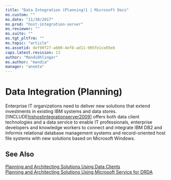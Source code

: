 ```yaml
---
title: "Data Integration (Planning)1 | Microsoft Docs"
ms.custom: ""
ms.date: "11/30/2017"
ms.prod: "host-integration-server"
ms.reviewer: ""
ms.suite: ""
ms.tgt_pltfrm: ""
ms.topic: "article"
ms.assetid: def90f27-a600-4ef8-ad11-905fe1ce85e8
caps.latest.revision: 13
author: "MandiOhlinger"
ms.author: "mandia"
manager: "anneta"
---
```

# Data Integration (Planning)
Enterprise IT organizations need to deliver new solutions that extend investments in existing IBM systems and data stores. [!INCLUDE[hishostintegrationserver2009](../includes/hishostintegrationserver2009-md.md)] offers both data client technologies and a data service to enable IT professionals, enterprise developers and knowledge workers to connect and integrate IBM DB2 and Informix relational database management systems and record-oriented host file systems with new solutions based on Microsoft Windows.  
  
## See Also  
 [Planning and Architecting Solutions Using Data Clients](../core/planning-and-architecting-solutions-using-data-clients.md)   
 [Planning and Architecting Solutions Using Microsoft Service for DRDA](../core/planning-and-architecting-solutions-using-microsoft-service-for-drda.md)